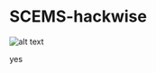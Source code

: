 # SCEMS-hackwise

![alt text](https://cdn.discordapp.com/attachments/682505291098882051/916255131677360168/Screenshot_2021-12-03_at_5.10.36_PM.png)

yes
